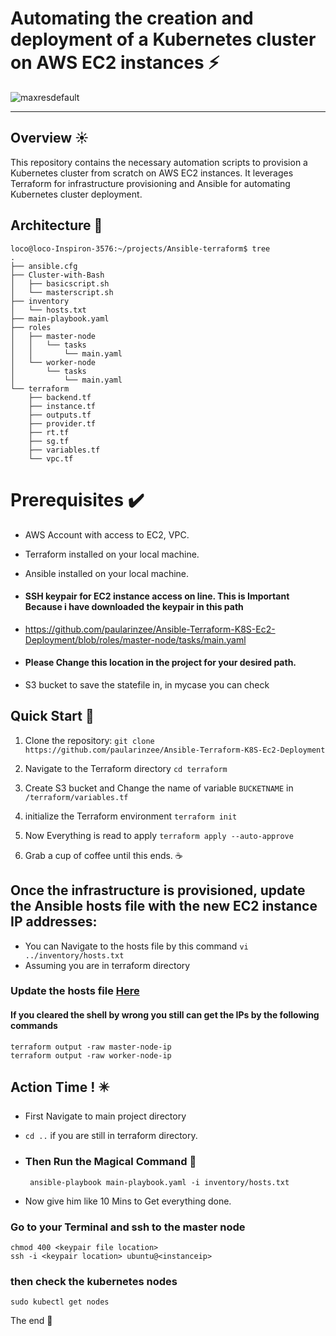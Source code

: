 # Automating the creation and deployment of a Kubernetes cluster on AWS EC2 instances ⚡
![maxresdefault](https://https://github.com/paularinzee/Ansible-Terraform-K8S-Ec2-Deployment)

---

## Overview ☀️
This repository contains the necessary automation scripts to provision a Kubernetes cluster from scratch on AWS EC2 instances. It leverages Terraform for infrastructure provisioning and Ansible for automating Kubernetes cluster deployment.

## Architecture 🔻

```
loco@loco-Inspiron-3576:~/projects/Ansible-terraform$ tree
.
├── ansible.cfg
├── Cluster-with-Bash
│   ├── basicscript.sh
│   └── masterscript.sh
├── inventory
│   └── hosts.txt
├── main-playbook.yaml
├── roles
│   ├── master-node
│   │   └── tasks
│   │       └── main.yaml
│   └── worker-node
│       └── tasks
│           └── main.yaml
└── terraform
    ├── backend.tf
    ├── instance.tf
    ├── outputs.tf
    ├── provider.tf
    ├── rt.tf
    ├── sg.tf
    ├── variables.tf
    └── vpc.tf

```




# Prerequisites ✔️
- AWS Account with access to EC2, VPC.
- Terraform installed on your local machine.
- Ansible installed on your local machine.
-  #### SSH keypair for EC2 instance access on line. This is Important Because i have downloaded the keypair in this path 
-  https://github.com/paularinzee/Ansible-Terraform-K8S-Ec2-Deployment/blob/roles/master-node/tasks/main.yaml
-  #### Please Change this location in the project for your desired path.
   
- S3 bucket to save the statefile in, in mycase you can check 

## Quick Start 🤜

1. Clone the repository:
   `git clone https://github.com/paularinzee/Ansible-Terraform-K8S-Ec2-Deployment`

2. Navigate to the Terraform directory 
   ` cd terraform `
   
3. Create S3 bucket and Change the name of variable `BUCKETNAME` in `/terraform/variables.tf`  
   
4. initialize the Terraform environment
   ` terraform init `
5. Now Everything is read to apply
   `terraform apply --auto-approve`
   
6. Grab a cup of coffee until this ends. ☕


## Once the infrastructure is provisioned, update the Ansible hosts file with the new EC2 instance IP addresses:

- You can Navigate to the hosts file by this command
  `vi ../inventory/hosts.txt`
- Assuming you are in terraform directory

### Update the hosts file <a href="https://github.com/paularinzee/Ansible-Terraform-K8S-Ec2-Deployment/blob/main/inventory/hosts.txt" target="_blank">Here</a>

#### If you cleared the shell by wrong you still can get the IPs by the following commands
```
terraform output -raw master-node-ip 
terraform output -raw worker-node-ip
```

## Action Time ! ✴️ 

- First Navigate to main project directory
- `cd ..` if you are still in terraform directory.
  
- ### Then Run the Magical Command 🌠
  ```
   ansible-playbook main-playbook.yaml -i inventory/hosts.txt
  ```
- Now give him like 10 Mins to Get everything done.


### Go to your Terminal and ssh to the master node 
```
chmod 400 <keypair file location>
ssh -i <keypair location> ubuntu@<instanceip>
```
### then check the kubernetes nodes
```
sudo kubectl get nodes
```

The end 👷
